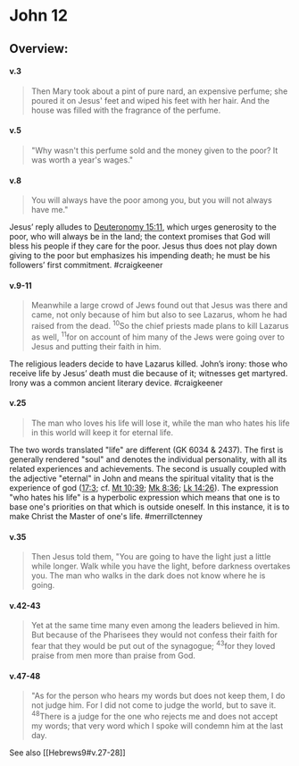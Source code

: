 # John 12

## Overview:


#### v.3
>Then Mary took about a pint of pure nard, an expensive perfume; she poured it on Jesus' feet and wiped his feet with her hair. And the house was filled with the fragrance of the perfume.

#### v.5
>"Why wasn't this perfume sold and the money given to the poor? It was worth a year's wages."

#### v.8
>You will always have the poor among you, but you will not always have me."

Jesus’ reply alludes to [Deuteronomy 15:11](Deut15#v.11), which urges generosity to the poor, who will always be in the land; the context promises that God will bless his people if they care for the poor. Jesus thus does not play down giving to the poor but emphasizes his impending death; he must be his followers’ first commitment.
#craigkeener 

#### v.9-11
>Meanwhile a large crowd of Jews found out that Jesus was there and came, not only because of him but also to see Lazarus, whom he had raised from the dead. <sup>10</sup>So the chief priests made plans to kill Lazarus as well, <sup>11</sup>for on account of him many of the Jews were going over to Jesus and putting their faith in him.

The religious leaders decide to have Lazarus killed. John’s irony: those who receive life by Jesus’ death must die because of it; witnesses get martyred. Irony was a common ancient literary device.
#craigkeener 

#### v.25
>The man who loves his life will lose it, while the man who hates his life in this world will keep it for eternal life.

The two words translated "life" are different (GK 6034 & 2437). The first is generally rendered "soul" and denotes the individual personality, with all its related experiences and achievements. The second is usually coupled with the adjective "eternal" in John and means the spiritual vitality that is the experience of god ([17:3](John17#v.3); cf. [Mt 10:39](Matthew10#v.39); [Mk 8:36](Mark8#v.36); [Lk 14:26](Luke14#v.26)). The expression "who hates his life" is a hyperbolic expression which means that one is to base one's priorities on that which is outside oneself. In this instance, it is to make Christ the Master of one's life.
#merrillctenney 

#### v.35
>Then Jesus told them, "You are going to have the light just a little while longer. Walk while you have the light, before darkness overtakes you. The man who walks in the dark does not know where he is going.

#### v.42-43
>Yet at the same time many even among the leaders believed in him. But because of the Pharisees they would not confess their faith for fear that they would be put out of the synagogue; <sup>43</sup>for they loved praise from men more than praise from God.

#### v.47-48
>"As for the person who hears my words but does not keep them, I do not judge him. For I did not come to judge the world, but to save it. <sup>48</sup>There is a judge for the one who rejects me and does not accept my words; that very word which I spoke will condemn him at the last day.

See also [[Hebrews9#v.27-28]]



